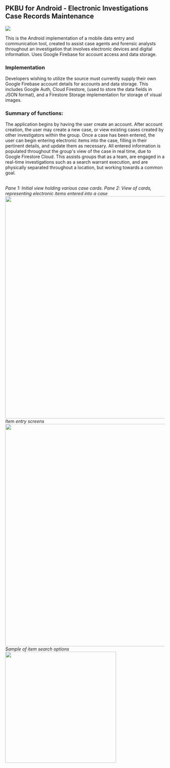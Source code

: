 ## PKBU for Android - Electronic Investigations Case Records Maintenance
<img src="https://img.shields.io/github/license/tantalusReaching/pkbu-electronic-investigations-crm-android">

This is the Android implementation of a mobile data entry and communication tool, created to assist case agents and forensic analysts throughout an investigation that involves electronic devices and digital information.  Uses Google Firebase for account access and data storage.
<br>
### Implementation
Developers wishing to utilize the source must currently supply their own Google Firebase account details for accounts and data storage.  This includes Google Auth, Cloud Firestore, (used to store the data fields in JSON format), and a Firestore Storage implementation for storage of visual images.
<br>
### Summary of functions:  
The application begins by having the user create an account.  After account creation, the user may create a new case, or view existing cases created by other investigators within the group.  Once a case has been entered, the user can begin entering electronic items into the case, filling in their pertinent details, and update them as necessary.  All entered information is populated throughout the group's view of the case in real time, due to Google Firestore Cloud.  This assists groups that as a team, are engaged in a real-time investigations such as a search warrant execution, and are physically separated throughout a location, but working towards a common goal.  

<br>
<i>Pane 1: Initial view holding various case cards.  Pane 2: View of cards, representing electronic items entered into a case</i>
<br>
<img src="https://user-images.githubusercontent.com/25714007/86615622-4ef7cf00-bf7a-11ea-9bc4-23db154ded0c.png" width="700">
<br>
<i>Item entry screens</i>
<br>
<img src="https://user-images.githubusercontent.com/25714007/86615014-7ac68500-bf79-11ea-96c2-60f6c27b099b.png" width="700">
<br>
<i>Sample of item search options</i>
<br>
<img src="https://user-images.githubusercontent.com/25714007/86613958-e7408480-bf77-11ea-947e-adf76d542d8e.png" width="350">

